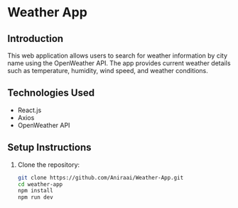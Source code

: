 # Weather App

## Introduction  
This web application allows users to search for weather information by city name using the OpenWeather API. The app provides current weather details such as temperature, humidity, wind speed, and weather conditions.



## Technologies Used  
- React.js  
- Axios  
- OpenWeather API

## Setup Instructions  
1. Clone the repository:  
   ```bash
   git clone https://github.com/Aniraai/Weather-App.git
   cd weather-app
   npm install
   npm run dev
